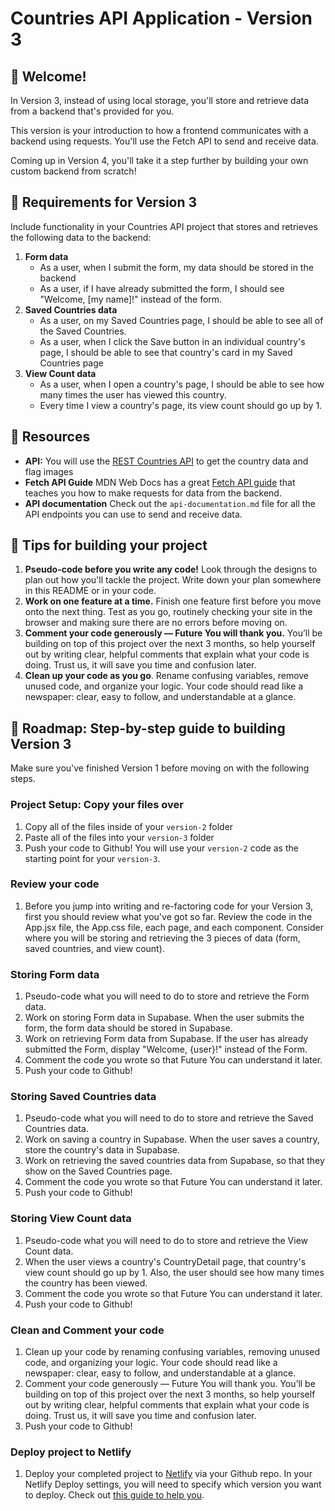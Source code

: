 # Countries API Application - Version 3

## 👋 Welcome!

In Version 3, instead of using local storage, you'll store and retrieve data from a backend that's provided for you.

This version is your introduction to how a frontend communicates with a backend using requests. You'll use the Fetch API to send and receive data.

Coming up in Version 4, you'll take it a step further by building your own custom backend from scratch!

## 🎯 Requirements for Version 3

Include functionality in your Countries API project that stores and retrieves the following data to the backend: 

1. **Form data**
    - As a user, when I submit the form, my data should be stored in the backend
    - As a user, if I have already submitted the form, I should see "Welcome, [my name]!" instead of the form. 
2. **Saved Countries data**
    - As a user, on my Saved Countries page, I should be able to see all of the Saved Countries.
    - As a user, when I click the Save button in an individual country's page, I should be able to see that country's card in my Saved Countries page
3. **View Count data** 
    - As a user, when I open a country's page, I should be able to see how many times the user has viewed this country.
    - Every time I view a country's page, its view count should go up by 1. 

## 🔗 Resources

- **API:** You will use the [REST Countries API](https://restcountries.com) to get the country data and flag images
- **Fetch API Guide** MDN Web Docs has a great [Fetch API guide](https://developer.mozilla.org/en-US/docs/Web/API/Fetch_API/Using_Fetch) that teaches you how to make requests for data from the backend.
- **API documentation** Check out the `api-documentation.md` file for all the API endpoints you can use to send and receive data. 

## 📝 Tips for building your project

1. **Pseudo-code before you write any code!** Look through the designs to plan out how you'll tackle the project. Write down your plan somewhere in this README or in your code.
2. **Work on one feature at a time.** Finish one feature first before you move onto the next thing. Test as you go, routinely checking your site in the browser and making sure there are no errors before moving on. 
3. **Comment your code generously — Future You will thank you.** You’ll be building on top of this project over the next 3 months, so help yourself out by writing clear, helpful comments that explain what your code is doing. Trust us, it will save you time and confusion later.
4. **Clean up your code as you go**. Rename confusing variables, remove unused code, and organize your logic. Your code should read like a newspaper: clear, easy to follow, and understandable at a glance.

## 🚀 Roadmap: Step-by-step guide to building Version 3
Make sure you've finished Version 1 before moving on with the following steps.

### Project Setup: Copy your files over 
1. Copy all of the files inside of your `version-2` folder
2. Paste all of the files into your `version-3` folder
3. Push your code to Github! You will use your `version-2` code as the starting point for your `version-3`. 

### Review your code 
1. Before you jump into writing and re-factoring code for your Version 3, first you should review what you've got so far. Review the code in the App.jsx file, the App.css file, each page, and each component. Consider where you will be storing and retrieving the 3 pieces of data (form, saved countries, and view count). 

### Storing Form data
1. Pseudo-code what you will need to do to store and retrieve the Form data. 
2. Work on storing Form data in Supabase. When the user submits the form, the form data should be stored in Supabase.
3. Work on retrieving Form data from Supabase. If the user has already submitted the Form, display "Welcome, {user}!" instead of the Form.
4. Comment the code you wrote so that Future You can understand it later.
5. Push your code to Github! 

### Storing Saved Countries data
1. Pseudo-code what you will need to do to store and retrieve the Saved Countries data.
2. Work on saving a country in Supabase. When the user saves a country, store the country's data in Supabase.
3. Work on retrieving the saved countries data from Supabase, so that they show on the Saved Countries page. 
4. Comment the code you wrote so that Future You can understand it later.
5. Push your code to Github!

### Storing View Count data 
1. Pseudo-code what you will need to do to store and retrieve the View Count data. 
2. When the user views a country's CountryDetail page, that country's view count should go up by 1. Also, the user should see how many times the country has been viewed. 
3. Comment the code you wrote so that Future You can understand it later.
4. Push your code to Github!

### Clean and Comment your code 
1. Clean up your code by renaming confusing variables, removing unused code, and organizing your logic. Your code should read like a newspaper: clear, easy to follow, and understandable at a glance.
2. Comment your code generously — Future You will thank you. You’ll be building on top of this project over the next 3 months, so help yourself out by writing clear, helpful comments that explain what your code is doing. Trust us, it will save you time and confusion later.
3. Push your code to Github!

### Deploy project to Netlify
1. Deploy your completed project to [Netlify](https://www.netlify.com/) via your Github repo. In your Netlify Deploy settings, you will need to specify which version you want to deploy. Check out [this guide to help you](https://docs.google.com/document/d/18jxCUA0bebCyYaIHy8aaKMgOQH4w5-b-iCGDWpV4K4M/edit?tab=t.jnwta4jrhylr#heading=h.scmsi7a6s9yz).

